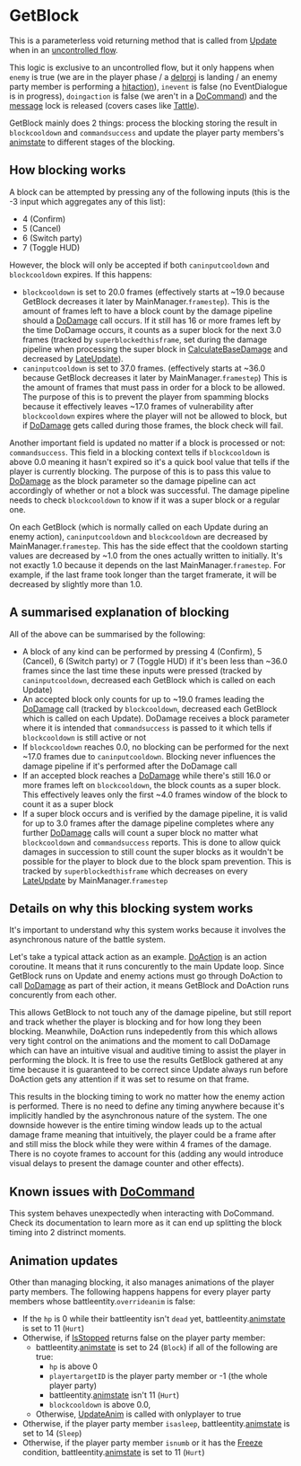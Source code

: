 # GetBlock
This is a parameterless void returning method that is called from [Update](Update.md) when in an [uncontrolled flow](Update%20flows/Uncontrolled%20flow.md).

This logic is exclusive to an uncontrolled flow, but it only happens when `enemy` is true (we are in the player phase / a [delproj](../Actors%20states/Delayed%20projectile.md) is landing / an enemy party member is performing a [hitaction](../Actors%20states/Enemy%20features.md#hitaction)), `inevent` is false (no EventDialogue is in progress), `doingaction` is false (we aren't in a [DoCommand](../DoCommand.md)) and the [message](../../SetText/Notable%20states.md#message) lock is released (covers cases like [Tattle](Action%20coroutines/Tattle.md)).

GetBlock mainly does 2 things: process the blocking storing the result in `blockcooldown` and `commandsuccess` and update the player party members's [animstate](../../Entities/EntityControl/Animations/animstate.md) to different stages of the blocking.

## How blocking works
A block can be attempted by pressing any of the following inputs (this is the -3 input which aggregates any of this list):

- 4 (Confirm)
- 5 (Cancel)
- 6 (Switch party)
- 7 (Toggle HUD)

However, the block will only be accepted if both `caninputcooldown` and `blockcooldown` expires. If this happens:

- `blockcooldown` is set to 20.0 frames (effectively starts at ~19.0 because GetBlock decreases it later by MainManager.`framestep`). This is the amount of frames left to have a block count by the damage pipeline should a [DoDamage](../Damage%20pipeline/DoDamage.md) call occurs. If it still has 16 or more frames left by the time DoDamage occurs, it counts as a super block for the next 3.0 frames (tracked by `superblockedthisframe`, set during the damage pipeline when processing the super block in [CalculateBaseDamage](../Damage%20pipeline/CalculateBaseDamage.md) and decreased by [LateUpdate](../Visual%20rendering/LateUpdate.md)).
- `caninputcooldown` is set to 37.0 frames. (effectively starts at ~36.0 because GetBlock decreases it later by MainManager.`framestep`) This is the amount of frames that must pass in order for a block to be allowed. The purpose of this is to prevent the player from spamming blocks because it effectively leaves ~17.0 frames of vulnerability after `blockcooldown` expires where the player will not be allowed to block, but if [DoDamage](../Damage%20pipeline/DoDamage.md) gets called during those frames, the block check will fail.

Another important field is updated no matter if a block is processed or not: `commandsuccess`. This field in a blocking context tells if `blockcooldown` is above 0.0 meaning it hasn't expired so it's a quick bool value that tells if the player is currently blocking. The purpose of this is to pass this value to [DoDamage](../Damage%20pipeline/DoDamage.md) as the block parameter so the damage pipeline can act accordingly of whether or not a block was successful. The damage pipeline needs to check `blockcooldown` to know if it was a super block or a regular one.

On each GetBlock (which is normally called on each Update during an enemy action), `caninputcooldown` and `blockcooldown` are decreased by MainManager.`framestep`. This has the side effect that the cooldown starting values are decreased by ~1.0 from the ones actually written to initially. It's not exactly 1.0 because it depends on the last MainManager.`framestep`. For example, if the last frame took longer than the target framerate, it will be decreased by slightly more than 1.0.

## A summarised explanation of blocking
All of the above can be summarised by the following:

- A block of any kind can be performed by pressing 4 (Confirm), 5 (Cancel), 6 (Switch party) or 7 (Toggle HUD) if it's been less than ~36.0 frames since the last time these inputs were pressed (tracked by `caninputcooldown`, decreased each GetBlock which is called on each Update)
- An accepted block only counts for up to ~19.0 frames leading the [DoDamage](../Damage%20pipeline/DoDamage.md) call (tracked by `blockcooldown`, decreased each GetBlock which is called on each Update). DoDamage receives a block parameter where it is intended that `commandsuccess` is passed to it which tells if `blockcooldown` is still active or not
- If `blockcooldown` reaches 0.0, no blocking can be performed for the next ~17.0 frames due to `caninputcooldown`. Blocking never influences the damage pipeline if it's performed after the DoDamage call
- If an accepted block reaches a [DoDamage](../Damage%20pipeline/DoDamage.md) while there's still 16.0 or more frames left on `blockcooldown`, the block counts as a super block. This effectively leaves only the first ~4.0 frames window of the block to count it as a super block
- If a super block occurs and is verified by the damage pipeline, it is valid for up to 3.0 frames after the damage pipeline completes where any further [DoDamage](../Damage%20pipeline/DoDamage.md) calls will count a super block no matter what `blockcooldown` and `commandsuccess` reports. This is done to allow quick damages in succession to still count the super blocks as it wouldn't be possible for the player to block due to the block spam prevention. This is tracked by `superblockedthisframe` which decreases on every [LateUpdate](../../Entities/EntityControl/Update%20process/Unity%20events/LateUpdate.md) by MainManager.`framestep`

## Details on why this blocking system works
It's important to understand why this system works because it involves the asynchronous nature of the battle system.

Let's take a typical attack action as an example. [DoAction](Action%20coroutines/DoAction.md) is an action coroutine. It means that it runs concurently to the main Update loop. Since GetBlock runs on Update and enemy actions must go through DoAction to call [DoDamage](../Damage%20pipeline/DoDamage.md) as part of their action, it means GetBlock and DoAction runs concurently from each other.

This allows GetBlock to not touch any of the damage pipeline, but still report and track whether the player is blocking and for how long they been blocking. Meanwhile, DoAction runs indepedently from this which allows very tight control on the animations and the moment to call DoDamage which can have an intuitive visual and auditive timing to assist the player in performing the block. It is free to use the results GetBlock gathered at any time because it is guaranteed to be correct since Update always run before DoAction gets any attention if it was set to resume on that frame.

This results in the blocking timing to work no matter how the enemy action is performed. There is no need to define any timing anywhere because it's implicitly handled by the asynchronous nature of the system. The one downside however is the entire timing window leads up to the actual damage frame meaning that intuitively, the player could be a frame after and still miss the block while they were within 4 frames of the damage. There is no coyote frames to account for this (adding any would introduce visual delays to present the damage counter and other effects).

## Known issues with [DoCommand](../DoCommand.md)
This system behaves unexpectedly when interacting with DoCommand. Check its documentation to learn more as it can end up splitting the block timing into 2 distrinct moments.

## Animation updates
Other than managing blocking, it also manages animations of the player party members. The following happens happens for every player party members whose battleentity.`overrideanim` is false:

- If the `hp` is 0 while their battleentity isn't `dead` yet, battleentity.[animstate](../../Entities/EntityControl/Animations/animstate.md) is set to 11 (`Hurt`)
- Otherwise, if [IsStopped](../Actors%20states/IsStopped.md) returns false on the player party member:
    - battleentity.[animstate](../../Entities/EntityControl/Animations/animstate.md) is set to 24 (`Block`) if all of the following are true:
        - `hp` is above 0
        - `playertargetID` is the player party member or -1 (the whole player party)
        - battleentity.[animstate](../../Entities/EntityControl/Animations/animstate.md) isn't 11 (`Hurt`)
        - `blockcooldown` is above 0.0, 
    - Otherwise, [UpdateAnim](../Visual%20rendering/UpdateAnim.md) is called with onlyplayer to true
- Otherwise, if the player party member `isasleep`, battleentity.[animstate](../../Entities/EntityControl/Animations/animstate.md) is set to 14 (`Sleep`)
- Otherwise, if the player party member `isnumb` or it has the [Freeze](../Actors%20states/BattleCondition/Freeze.md) condition, battleentity.[animstate](../../Entities/EntityControl/Animations/animstate.md) is set to 11 (`Hurt`)
